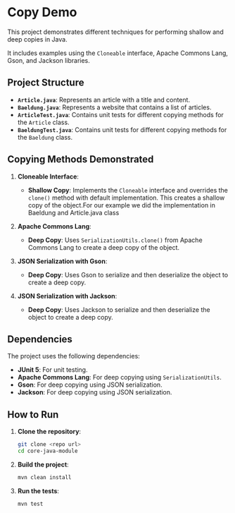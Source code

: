 # Copy Demo

This project demonstrates different techniques for performing shallow and deep copies in Java.

It includes examples using the `Cloneable` interface, Apache Commons Lang, Gson, and Jackson libraries.

## Project Structure

- **`Article.java`**: Represents an article with a title and content.
- **`Baeldung.java`**: Represents a website that contains a list of articles.
- **`ArticleTest.java`**: Contains unit tests for different copying methods for the `Article` class.
- **`BaeldungTest.java`**: Contains unit tests for different copying methods for the `Baeldung` class.

## Copying Methods Demonstrated

1. **Cloneable Interface**:
    - **Shallow Copy**: Implements the `Cloneable` interface and overrides the `clone()` method with default implementation. This creates a shallow copy of the object.For our example we did the implementation in Baeldung and Article.java class

2. **Apache Commons Lang**:
    - **Deep Copy**: Uses `SerializationUtils.clone()` from Apache Commons Lang to create a deep copy of the object.

3. **JSON Serialization with Gson**:
    - **Deep Copy**: Uses Gson to serialize and then deserialize the object to create a deep copy.

4. **JSON Serialization with Jackson**:
    - **Deep Copy**: Uses Jackson to serialize and then deserialize the object to create a deep copy.

## Dependencies

The project uses the following dependencies:

- **JUnit 5**: For unit testing.
- **Apache Commons Lang**: For deep copying using `SerializationUtils`.
- **Gson**: For deep copying using JSON serialization.
- **Jackson**: For deep copying using JSON serialization.

## How to Run

1. **Clone the repository**:
    ```bash
    git clone <repo url>
    cd core-java-module
    ```

2. **Build the project**:
    ```bash
    mvn clean install
    ```

3. **Run the tests**:
    ```bash
    mvn test
    ```
